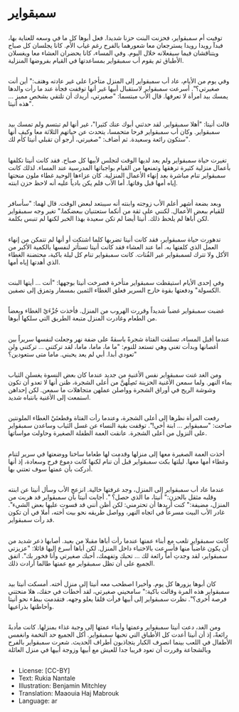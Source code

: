 # سمبقواير

##
توفيت أم سمبقواير، فحزنت البنت حزنا شديدا. فعل أبوها كل ما في وسعه للعناية بها، فبدآ رويدا رويدا يسترجعان معا شعورهما بالفرح رغم غياب الأم. كانا يجلسان كل صباح ويتناقشان فيما سيفعلانه خلال اليوم. وفي المساء، كانا يحضران العشاء معا ويغسلان الأطباق ثم يقوم أب سمبقواير بمساعدتها في القيام بفروضها المنزلية.

##
وفي يوم من الأيام، عاد أب سمبقواير إلى المنزل متأخرا على غير عادته وهتف:" أين أنت صغيرتي؟". أسرعت سمبقواير لاستقبال أبيها غير أنها توقفت فجأة عند ما رأت والدها يمسك بيد امرأة لا تعرفها. قال الأب مبتسما: "صغيرتي، أريدك أن تلتقي بشخص مميز ... هذه أنيتا".

##
قالت أنيتا: "أهلا سمبقواير. لقد حدثني أبوك عنك كثيرا"، غير أنها لم تبتسم ولم تمسك بيد سمبقواير. وكان أب سمبقواير فرحا متحمسا، يتحدث عن حياتهم الثلاثة معا وكيف أنها ستكون رائعة وسعيدة. ثم أضاف: "صغيرتي، أرجو أن تقبلي أنيتا كأم لك".

##
تغيرت حياة سمبقواير ولم يعد لديها الوقت لتجلس لأبيها كل صباح. فقد كانت أنيتا تكلفها بأعمال منزلية كثيرة ترهقها وتمنعها من القيام بواجباتها المدرسية عند المساء. لذلك كانت سمبقواير تنام مباشرة بعد إنهاء الأعمال المنزلية. كان عزاءها الوحيد غطاء ملون منحتها إياه أمها قبل وفاتها. أما الأب فلم يكن بادياً عليه أنه لاحظ حزن ابنته.

##
وبعد بضعة أشهر أعلم الأب زوجته وابنته أنه سيبتعد لبعض الوقت. قال لهما: "سأسافر للقيام ببعض الأعمال. لكنني على ثقة من أنكما ستعتنيان ببعضكما." تغير وجه سمبقواير لكن أباها لم يلحظ ذلك. أنيتا أيضا لم تكن سعيدة بهذا الخبر لكنها لم تنبس بكلمة.

##
تدهورت حياة سمبقواير، فقد كانت أنيتا تضربها كلما اشتكت أو أنها لم تتمكن من إنهاء العمل الذي كلفتها به. أما عند العشاء فقد كانت أنيتا تستأثر لنفسها بالكمية الأكبر من الأكل ولا تترك لسمبقواير غير الفُتات. كانت سمبقواير تنام كل ليلة باكية، محتضنة الغطاء الذي أهدتها إياه أمها.

##
وفي إحدى الأيام استيقظت سمبقواير متأخرة فصرخت أنيتا بوجهها: "أنت ... أيتها البنت الكسولة" ودفعتها بقوة خارج السرير فعلق الغطاء الثمين بمسمار وتمزق إلى نصفين.

##
غضبت سمبقواير غضباً شديداً وقررت الهروب من المنزل. فأخذت جُزْءَيْ الغطاء وبعضاً من الطعام وغادرت المنزل متبعة الطريق التي سلكها أبوها.

##
عندما أقبل المساء، تسلقت الفتاة شجرةً باسقةً على ضفة نهر وجعلت لنفسها سريراً بين أغصانها وبدأت تغني وهي تستعد للنوم: "ما ما، ماما، ماما، لقد تركتني ... تركتني ولن تعودي أبدا. أبي لم يعد يحبني. ماما متى ستعودين؟"

##
ومن الغد غنت سمبقواير نفس الأغنية من جديد عندما كان بعض النسوة يغسلن الثياب بماء النهر. ولما سمعن الأغنية الحزينة تَصِلُهنَّ من أعلى الشجرة، ظنن أنها لا تعدو أن تكون وشوشة الريح في أوراق الشجرة وواصلن عملهن متجاهلات ما سمعن. لكن إحداهن استمعت إلى الأغنية بانتباه شديد.

##
رفعت المرأة نظرها إلى أعلى الشجرة، وعندما رأت الفتاة وقطعتَيْ الغطاء الملونتين صاحت: "سمبقواير ... ابنة أخي!". توقفت بقية النساء عن غسل الثياب وساعدن سمبقواير على النزول من أعلى الشجرة. عانقت العمة الطفلة الصغيرة وحاولت مواساتها.

##
أخذت العمة الصغيرة معها إلى منزلها وقدمت لها طعاما ساخنا ووضعتها في سرير لتنام وغطاء أمها معها. ليلتها بكت سمبقواير قبل أن تنام لكنها كانت دموع فرح وسعادة، إذ أنها أدركت بأن عمتها سوف تعتني بها.

##
عندما عاد أب سمبقواير إلى المنزل، وجد غرفتها خالية. انزعج الأب وسأل أنيتا عن ابنته وقلبه مثقل بالحزن:" أنيتا، ما الذي حصل؟ ". أجابت أنيتا بأن سمبقواير قد هربت من المنزل، مضيفة:" كنت أريدها أن تحترمني: لكن أظن أنني قد قسوت عليها بعض الشيء". غادر الأب البيت مسرعاً في اتجاه النهر، وواصل طريقه نحو بيت أخته، أملا في أن تكون قد رأت سمبقواير.

##
كانت سمبقواير تلعب مع أبناء عمتها عندما رأت أباها مقبلا من بعيد. أصابها ذعر شديد من أن يكون غاضباً منها فأسرعت بالاختباء داخل المنزل. لكن أباها أسرع إليها قائلا: "عزيزتي سمبقواير، لقد وجدتِ أماً رائعة لك ... تحبك وتفهمك، أحبك صغيرتي وأنا فخور بك". اتفق الجميع على أن تظل سمبقواير مع عمتها طالما أرادت ذلك.

##
كان أبوها يزورها كل يوم. وأخيرا اصطحب معه أنيتا إلى منزل أخته. أمسكت أنيتا بيد سمبقواير هذه المرة وقالت باكية:" سامحيني صغيرتي، لقد أخطأت في حقك، هلا منحتني فرصة أخرى؟". نظرت سمبقواير إلى أبيها فرأت قلقا يعلو وجهه. فتقدمت ببطء نحو أنيتا وأحاطتها بذراعيها.

##
ومن الغد، دعت أنيتا سمبقواير وعمتها وأبناء عمتها إلى وجبة غذاء بمنزلها. كانت مأدبةً رائعةً، إذ أن أنيتا أعدت كل الأطباق التي تحبها سمبقواير. أكل الجميع حد التخمة وانغمس الأطفال في اللعب بينما انصرف الكبار يتجاذبون أطراف الحديث. شعرت سمبقواير بالفرح وبالشجاعة وقررت أن تعود قريبا جدا للعيش مع أبيها وزوجة أبيها في منزل العائلة

##
* License: [CC-BY]
* Text: Rukia Nantale
* Illustration: Benjamin Mitchley
* Translation: Maaouia Haj Mabrouk
* Language: ar
